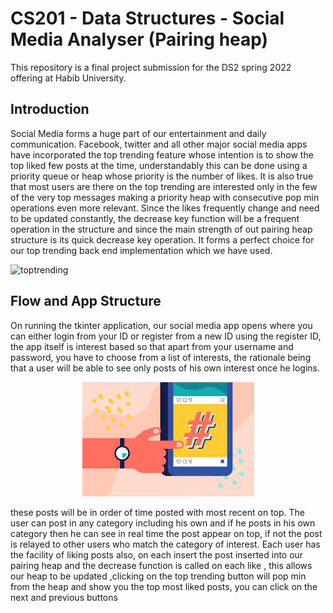 # CS201 - Data Structures - Social Media Analyser (Pairing heap)

This repository is a final project submission for the DS2 spring 2022 offering at Habib University.


## Introduction
Social Media forms a huge part of our entertainment and daily communication. Facebook, twitter and all other major social media apps have incorporated the top trending feature whose intention is to show the  top liked few posts at the time, understandably this can be done using a priority queue or heap whose priority is the number of likes. It is also true that most users are there on the top trending are interested only in the few of the very top messages making a priority heap with consecutive pop min operations even more relevant.  Since the likes frequently change and need to be updated constantly, the decrease key function will be a frequent operation in the structure and since the main strength of out pairing heap structure is its quick decrease key operation. It forms a perfect choice for our top trending back end implementation which we have used.


![toptrending](https://user-images.githubusercontent.com/77571253/169244806-b276d861-e556-4fee-8514-183f831f1c42.jpg)

## Flow and App Structure 
On running the tkinter application, our social media app opens where you can either login from your ID or register from a new ID using the register ID, the app itself is interest based so that apart from your username and password, you have to choose from a list of interests, the rationale being that a user will be able to see only posts of his own interest once he logins.

<p align="center">
  <img src="trending.jpg" +/>
</p>



these posts will be in order of time posted with most recent on top. The user can post in any category including his own and if he posts in his own category then he can see in real time the post appear on top, if not the post is relayed to other users who match the category of interest. Each user has the facility of liking posts also, on each insert the post inserted into our pairing heap and the decrease function is called on each like , this allows our heap to be updated ,clicking on the top trending button will pop min from the heap and show you the top most liked posts, you can click on the next and previous buttons 

